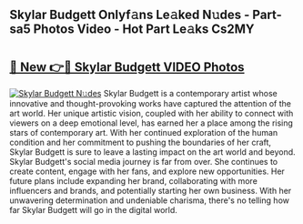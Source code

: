 ## Skylar Budgett Onlyf𝚊ns Le𝚊ked N𝚞des - Part-sa5 Photos Video - Hot Part Le𝚊ks Cs2MY

# <h2><a href="http://ab83122.deff.icu/?id=Skylar+Budgett">🔗 New 👉🔴 Skylar Budgett VIDEO Photos</a></h2>

[![Skylar Budgett N𝚞des](https://i.imgur.com/rIISA9y.gif)](http://ab83122.deff.icu/?id=Skylar+Budgett)
Skylar Budgett is a contemporary artist whose innovative and thought-provoking works have captured the attention of the art world. Her unique artistic vision, coupled with her ability to connect with viewers on a deep emotional level, has earned her a place among the rising stars of contemporary art. With her continued exploration of the human condition and her commitment to pushing the boundaries of her craft, Skylar Budgett is sure to leave a lasting impact on the art world and beyond. Skylar Budgett's social media journey is far from over. She continues to create content, engage with her fans, and explore new opportunities. Her future plans include expanding her brand, collaborating with more influencers and brands, and potentially starting her own business. With her unwavering determination and undeniable charisma, there's no telling how far Skylar Budgett will go in the digital world.
